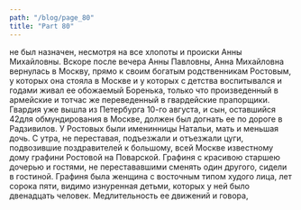 ```yaml
---
path: "/blog/page_80"
title: "Part 80"
---
```


не был назначен, несмотря на все хлопоты и происки Анны Михайловны. Вскоре после вечера Анны Павловны, Анна Михайловна вернулась в Москву, прямо к своим богатым родственникам Ростовым, у которых она стояла в Москве и у которых с детства воспитывался и годами живал ее обожаемый Боренька, только что произведенный в армейские и тотчас же переведенный в гвардейские прапорщики. Гвардия уже вышла из Петербурга 10-го августа, и сын, оставшийся 42для обмундирования в Москве, должен был догнать ее по дороге в Радзивилов.
У Ростовых были именинницы Натальи, мать и меньшая дочь. С утра, не переставая, подъезжали и отъезжали цуги, подвозившие поздравителей к большому, всей Москве известному дому графини Ростовой на Поварской. Графиня с красивою старшею дочерью и гостями, не перестававшими сменять один другого, сидели в гостиной.
Графиня была женщина с восточным типом худого лица, лет сорока пяти, видимо изнуренная детьми, которых у ней было двенадцать человек. Медлительность ее движений и говора, 
